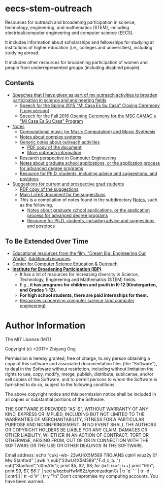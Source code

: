 # eecs-stem-outreach


Resources for outreach and broadening participation in science, technology, engineering, and mathematics (STEM), including electrical/computer engineering and computer science (EECS).

It includes information about scholarships and fellowships for studying at
	institutions of higher education (i.e., colleges and universities), including
	studying abroad.

It includes other resources for broadening participation of women and people
	from underrepresented groups (including disabled people).  

## Contents


+ [Speeches that I have given as part of my outreach activities to broaden
	participation in science and engineering fields](https://github.com/eda-ricercatore/eecs-stem-outreach/tree/master/speeches)
	- [Speech for the Spring 2015 "Mi Casa Es Su Casa" Closing Ceremony [Long version]](https://github.com/eda-ricercatore/eecs-stem-outreach/blob/master/speeches/mi-casa-closing-ceremony-April-2015.md)
	- [Speech for the Fall 2016 Opening Ceremony for the MSC CAMAC's "Mi Casa Es Su Casa" Program](https://github.com/eda-ricercatore/eecs-stem-outreach/blob/master/speeches/mi-casa-opening-ceremony-September-2016.md)
+ [Notes](https://github.com/eda-ricercatore/eecs-stem-outreach/tree/master/notes)
	- [Computational music (or Music Computation) and Music Synthesis](https://github.com/eda-ricercatore/eecs-stem-outreach/blob/master/notes/computational_music.tex)
	- [Notes about complex systems](https://github.com/eda-ricercatore/eecs-stem-outreach/blob/master/notes/complex_systems_thoughts.tex)
	- [Generic notes about outreach activities](https://github.com/eda-ricercatore/eecs-stem-outreach/blob/master/notes/outreach_resources.tex)
		* [PDF copy of the document](https://github.com/eda-ricercatore/eecs-stem-outreach/blob/master/notes/outreach_resources.pdf)
		* [More outreach information](https://github.com/eda-ricercatore/eecs-stem-outreach/blob/master/notes/outreach.tex)
	- [Research perspective in Computer Engineering](https://github.com/eda-ricercatore/eecs-stem-outreach/blob/master/notes/research_perspective_in_computer_engineering.tex)
	- [Notes about graduate school applications, or the application process for advanced degree programs](https://github.com/eda-ricercatore/eecs-stem-outreach/blob/master/notes/grad_school_apps.tex)
	- [Resource for Ph.D. students, including advice and suggestions, and postdocs](https://github.com/eda-ricercatore/eecs-stem-outreach/blob/master/notes/phd_postdoc.tex)
+ [Suggestions for current and prospective grad students](https://github.com/eda-ricercatore/eecs-stem-outreach/tree/master/grad-school-suggestions)
	- [PDF copy of the suggestions](https://github.com/eda-ricercatore/eecs-stem-outreach/blob/master/grad-school-suggestions/grad_school_notes.pdf)
	- [Main LaTeX document for the suggestions](https://github.com/eda-ricercatore/eecs-stem-outreach/blob/master/grad-school-suggestions/grad_school_notes.tex)
	- This is a compilation of notes found in the subdirectory [Notes](https://github.com/eda-ricercatore/eecs-stem-outreach/tree/master/notes),
		such as the following.
		- [Notes about graduate school applications, or the application process for advanced degree programs](https://github.com/eda-ricercatore/eecs-stem-outreach/blob/master/notes/grad_school_apps.tex)
		- [Resource for Ph.D. students, including advice and suggestions, and postdocs](https://github.com/eda-ricercatore/eecs-stem-outreach/blob/master/notes/phd_postdoc.tex)





##	To Be Extended Over Time


+ [Educational resources from the film, "Dream Big: Engineering Our World"](https://www.dreambigfilm.com/education/). [Additional resources](https://www.asce.org/dream-big/)
+ [Center for Computer Science Education & Outreach](https://www.utdallas.edu/k12/)
+ **[Institute for Broadening Participation (IBP)](https://www.pathwaystoscience.org/index.aspx)**
	- It has a lot of resources for increasing diversity in Science,
		Technology, Engineering and Mathematics (STEM) fields.
	- E.g., **it has programs for children and youth in K-12
		(Kindergarten, and Grades 1-12).**
	- **For high school students, there are paid internships for them.**
	- [Resources concerning computer science (and computer engineering)](https://www.pathwaystoscience.org/Discipline.aspx?sort=TEC-ComputerSci_Computer%20Sciences)











#	Author Information

The MIT License (MIT)

Copyright (c) <2017> Zhiyang Ong

Permission is hereby granted, free of charge, to any person obtaining a copy of this software and associated documentation files (the "Software"), to deal in the Software without restriction, including without limitation the rights to use, copy, modify, merge, publish, distribute, sublicense, and/or sell copies of the Software, and to permit persons to whom the Software is furnished to do so, subject to the following conditions:

The above copyright notice and this permission notice shall be included in all copies or substantial portions of the Software.

THE SOFTWARE IS PROVIDED "AS IS", WITHOUT WARRANTY OF ANY KIND, EXPRESS OR IMPLIED, INCLUDING BUT NOT LIMITED TO THE WARRANTIES OF MERCHANTABILITY, FITNESS FOR A PARTICULAR PURPOSE AND NONINFRINGEMENT. IN NO EVENT SHALL THE AUTHORS OR COPYRIGHT HOLDERS BE LIABLE FOR ANY CLAIM, DAMAGES OR OTHER LIABILITY, WHETHER IN AN ACTION OF CONTRACT, TORT OR OTHERWISE, ARISING FROM, OUT OF OR IN CONNECTION WITH THE SOFTWARE OR THE USE OR OTHER DEALINGS IN THE SOFTWARE.

Email address: echo "cukj -wb- 23wU4X5M589 TROJANS cqkH wiuz2y 0f Mw Stanford" | awk '{ sub("23wU4X5M589","F.d_c_b. ") sub("Stanford","d0mA1n"); print $5, $2, $8; for (i=1; i<=1; i++) print "6\b"; print $9, $7, $6 }' | sed y/kqcbuHwM62z/gnotrzadqmC/ | tr 'q' ' ' | tr -d [:cntrl:] | tr -d 'ir' | tr y "\n"		Don't compromise my computing accounts. You have been warned.
